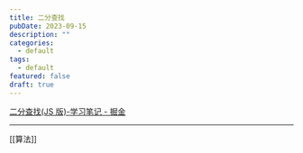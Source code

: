 ```yaml
---
title: 二分查找
pubDate: 2023-09-15
description: ""
categories:
  - default
tags:
  - default
featured: false
draft: true
---
```

[二分查找(JS 版)-学习笔记 - 掘金](https://juejin.cn/post/6860318443711938574)

---

[[算法]]
